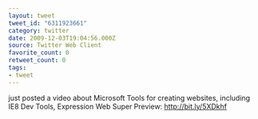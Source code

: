 ```yaml
---
layout: tweet
tweet_id: "6311923661"
category: twitter
date: 2009-12-03T19:04:56.000Z
source: Twitter Web Client
favorite_count: 0
retweet_count: 0
tags:
- tweet
---
```


just posted a video about Microsoft Tools for creating websites, including IE8 Dev Tools, Expression Web Super Preview: http://bit.ly/5XDkhf
